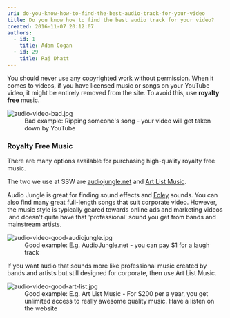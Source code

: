 ```yaml
---
uri: do-you-know-how-to-find-the-best-audio-track-for-your-video
title: Do you know how to find the best audio track for your video?
created: 2016-11-07 20:12:07
authors:
  - id: 1
    title: Adam Cogan
  - id: 29
    title: Raj Dhatt
---
```





<span class='intro'> ​​​​You should never use any&#160;copyrighted work&#160;without permission. When it comes to videos,&#160;if you have licensed music or songs&#160;on your YouTube video, it might be entirely&#160;removed from the site. To avoid this, use <b>royalty free</b> music.​ </span>

<dl class="badImage"><dt> <img src="/PublishingImages/audio-video-bad.jpg" alt="audio-video-bad.jpg" /> </dt><dd>Bad example&#58; Ripping someone's song - your video will get taken down by YouTube<br></dd></dl><h3 class="ssw15-rteElement-H3">Royalty Free Music <br></h3><p>There are many options available for purchasing high-quality royalty free music. <br></p><p>The two we use at SSW are <a href="https&#58;//audiojungle.net/" target="_blank">audiojungle.net</a> and <a href="https&#58;//artlist.io/" target="_blank">Art List Music</a>.</p><p>Audio Jungle is great for finding sound effects and <a href="https&#58;//en.wikipedia.org/wiki/Foley_%28filmmaking%29" target="_blank">Foley</a> sounds. You can also find many great full-length songs that suit corporate video. However, the music style is typically geared towards online ads and marketing videos &#160;and doesn't quite have that 'professional' sound you get from bands and mainstream artists. <br></p><dl class="goodImage"><dt> <img src="/PublishingImages/audio-video-good-audiojungle.jpg" alt="audio-video-good-audiojungle.jpg" /> </dt><dd> Good example&#58; E.g. AudioJungle.net - you can pay $1 for a laugh track <br></dd></dl><p>If you want audio that sounds more like professional music created by bands and artists&#160;but still designed for corporate, then use Art List Music.</p><dl class="goodImage"><dt> <img src="/PublishingImages/audio-video-good-art-list.jpg" alt="audio-video-good-art-list.jpg" /> </dt><dd>Good example&#58; E.g. Art List Music -&#160;For $200 per a year, you get unlimited access to really awesome quality music. Have a listen on the website</dd></dl> <br>


